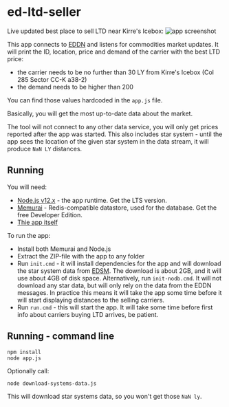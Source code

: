 # ed-ltd-seller
Live updated best place to sell LTD near Kirre's Icebox:
![app screenshot](https://github.com/bzoz/ed-ltd-seller/blob/main/screenshot.png?raw=true)

This app connects to [EDDN](https://github.com/EDSM-NET/EDDN/wiki) and listens for commodities market updates. It will print the ID, location, price and demand of the carrier with the best LTD price:
 - the carrier needs to be no further than 30 LY from Kirre's Icebox (Col 285 Sector CC-K a38-2)
 - the demand needs to be higher than 200
 
You can find those values hardcoded in the `app.js` file.

Basically, you will get the most up-to-date data about the market.

The tool will not connect to any other data service, you will only get prices reported after the app was started. This also includes star system - until the app sees the location of the given star system in the data stream, it will produce `NaN LY` distances.

## Running

You will need:
 - [Node.js v12.x](https://nodejs.org) - the app runtime. Get the LTS version.
 - [Memurai](https://www.memurai.com/get-memurai) - Redis-compatible datastore, used for the database. Get the free Developer Edition.
 - [Thie app itself](https://github.com/bzoz/ed-ltd-seller/archive/main.zip)

To run the app:
 - Install both Memurai and Node.js
 - Extract the ZIP-file with the app to any folder
 - Run `init.cmd` - it will install dependencies for the app and will download the star system data from [EDSM](https://www.edsm.net/). The download is about 2GB, and it will use about 4GB of disk space. Alternatively, run `init-nodb.cmd`. It will not download any star data, but will only rely on the data from the EDDN messages. In practice this means it will take the app some time before it will start displaying distances to the selling carriers. 
 - Run `run.cmd` - this will start the app. It will take some time before first info about carriers buying LTD arrives, be patient.
 
 
## Running - command line
```console
npm install
node app.js
```

Optionally call:
```console
node download-systems-data.js
```
This will download star systems data, so you won't get those `NaN ly`.
